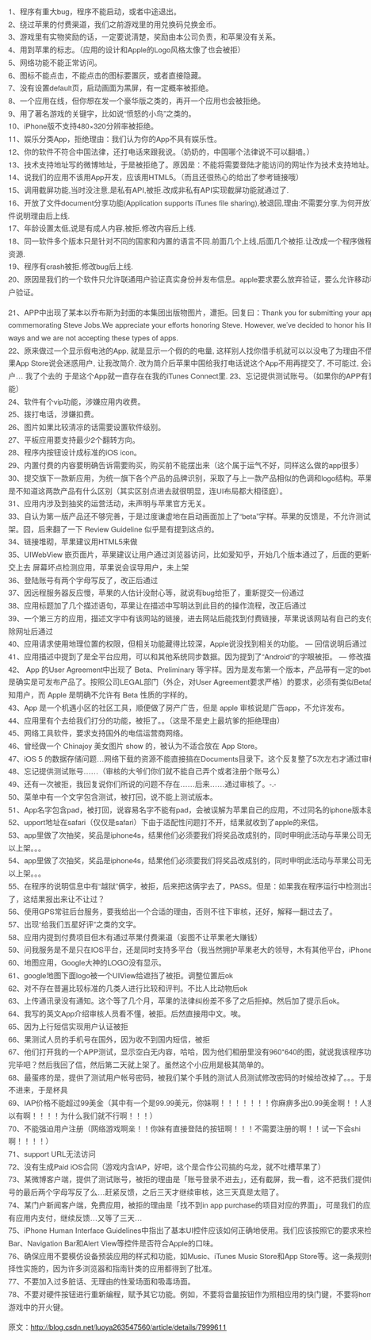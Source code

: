 <div id="body">

<div class="container">

<div class="col-group">

<div id="main" class="col-8">

<div class="res-cons">

<div
style="border: 0px none rgb(68, 68, 68); color: rgb(68, 68, 68); display: block; font-style: normal; font-variant: normal; font-weight: normal; font-stretch: normal; font-size: 15px; font-family: TIBch, &quot;Classic Grotesque W01&quot;, &quot;Helvetica Neue&quot;, Arial, &quot;Hiragino Sans GB&quot;, STHeiti, &quot;Microsoft YaHei&quot;, &quot;WenQuanYi Micro Hei&quot;, SimSun, sans-serif; height: 2637px; line-height: 25.725px; margin: 0px; outline: rgb(68, 68, 68) none 0px; padding: 25px 0px 0px; text-decoration: none; width: 800px;">

1、程序有重大bug，程序不能启动，或者中途退出。\
2、绕过苹果的付费渠道，我们之前游戏里的用兑换码兑换金币。\
3、游戏里有实物奖励的话，一定要说清楚，奖励由本公司负责，和苹果没有关系。\
4、用到苹果的标志。（应用的设计和Apple的Logo风格太像了也会被拒）\
5、网络功能不能正常访问。\
6、图标不能点击，不能点击的图标要置灰，或者直接隐藏。\
7、没有设置default页，启动画面为黑屏，有一定概率被拒绝。\
8、一个应用在线，但你想在发一个豪华版之类的，再开一个应用也会被拒绝。\
9、用了著名游戏的关键字，比如说“愤怒的小鸟”之类的。\
10、iPhone版不支持480×320分辨率被拒绝。\
11、娱乐分类App，拒绝理由：我们认为你的App不具有娱乐性。\
12、你的软件不符合中国法律，还打电话来跟我说。（奶奶的，中国哪个法律说不可以翻墙。）\
13、技术支持地址写的微博地址，于是被拒绝了。原因是：不能将需要登陆才能访问的网址作为技术支持地址。\
14、说我们的应用不该用App开发，应该用HTML5。（而且还很热心的给出了参考链接哦）\
15、调用截屏功能,当时没注意,是私有API,被拒.改成非私有API实现截屏功能就通过了.\
16、开放了文件document分享功能(Application supports iTunes file
sharing),被退回,理由:不需要分享,为何开放了.回复邮件说明理由后上线.\
17、年龄设置太低,说是有成人内容,被拒.修改内容后上线.\
18、同一软件多个版本只是针对不同的国家和内置的语言不同.前面几个上线,后面几个被拒.让改成一个程序做程序内下载资源.\
19、程序有crash被拒.修改bug后上线.\
20、原因是我们的一个软件只允许联通用户验证真实身份并发布信息。apple要求要么放弃验证，要么允许移动和电信用户验证。

21、APP中出现了某本以乔布斯为封面的本集团出版物图片，遭拒。回复曰：Thank
you for submitting your app commemorating Steve Jobs.We appreciate your
efforts honoring Steve. However, we’ve decided to honor his life in
other ways and we are not accepting these types of apps.\
22、原来做过一个显示假电池的App, 就是显示一个假的的电量,
这样别人找你借手机就可以以没电了为理由不借给他. 结果App
Store说会迷惑用户, 让我改简介.
改为简介后苹果中国给我打电话说这个App不用再提交了, 不可能过, 会迷惑用户…
我了个去的 于是这个App就一直存在在我的iTunes Connect里.
23、忘记提供测试账号。（如果你的APP有登录功能）\
24、软件有个vip功能，涉嫌应用内收费。\
25、拨打电话，涉嫌扣费。\
26、图片如果比较清凉的话需要设置软件级别。\
27、平板应用要支持最少2个翻转方向。\
28、程序内按钮设计成标准的iOS icon。\
29、内置付费的内容要明确告诉需要购买，购买前不能摆出来（这个属于运气不好，同样这么做的app很多）\
30、提交旗下一款新应用，为统一旗下各个产品的品牌识别，采取了与上一款产品相似的色调和logo结构。苹果拒绝理由是不知道这两款产品有什么区别（其实区别点进去就很明显，连UI布局都大相径庭）。\
31、应用内涉及到抽奖的运营活动，未声明与苹果官方无关。\
33、自认为第一版产品还不够完善，于是过度谦虚地在启动画面加上了“beta”字样。苹果的反馈是，不允许测试版产品上架。囧，后来翻了一下
Review Guideline 似乎是有提到这点的。\
34、链接堆砌，苹果建议用HTML5来做\
35、UIWebView
嵌页面片，苹果建议让用户通过浏览器访问，比如爱知乎，开始几个版本通过了，后面的更新一直没提交上去
屏幕坏点检测应用，苹果说会误导用户，未上架\
36、登陆账号有两个字母写反了，改正后通过\
37、因远程服务器反应慢，苹果的人估计没耐心等，就说有bug给拒了，重新提交一份通过\
38、应用标题加了几个描述语句，苹果让在描述中写明达到此目的的操作流程，改正后通过\
39、一个第三方的应用，描述文字中有该网站的链接，进去网站后能找到付费链接，苹果说该网站有自己的支付方式，去除网址后通过\
40、应用请求使用地理位置的权限，但相关功能藏得比较深，Apple说没找到相关的功能。
— 回信说明后通过\
41、应用描述中提到了是全平台应用，可以和其他系统同步数据。因为提到了“Android”的字眼被拒。
— 修改描述后通过\
42、 App 的User Agreement中出现了 Beta、Preliminary
等字样。因为是发布第一个版本，产品带有一定的beta性质，但是确实是可发布产品了。按照公司LEGAL部门（外企，对User
Agreement要求严格）的要求，必须有类似Beta的说明告知用户，而 Apple
是明确不允许有 Beta 性质的字样的。\
43、App 是一个机遇小区的社区工具，顺便做了房产广告，但是 apple
审核说是广告app，不允许发布。\
44、应用里有个去给我们打分的功能，被拒了。。（这是不是史上最坑爹的拒绝理由）\
45、网络工具软件，要求支持国外的电信运营商网络。\
46、曾经做一个 Chinajoy 美女图片 show 的，被认为不适合放在 App Store。\
47、iOS 5
的数据存储问题…网络下载的资源不能直接搞在Documents目录下。这个反复整了5次左右才通过审核。\
48、忘记提供测试账号……（审核的大爷们你们就不能自己弄个或者注册个账号么）\
49、还有一次被拒，我回复说你们所说的问题不存在……后来……通过审核了。-.-\
50、菜单中有一个文字包含测试，被打回，说不能上测试版本。\
51、App名字包含pad，被打回，说容易名字不能有pad，会被误解为苹果自己的应用，不过同名的iphone版本就通过了…\
52、upport地址在safari（仅仅是safari）下由于适配性问题打不开，结果就收到了apple的来信。\
53、app里做了次抽奖，奖品是iphone4s，结果他们必须要我们将奖品改成别的，同时申明此活动与苹果公司无关，才可以上架。。。\
54、app里做了次抽奖，奖品是iphone4s，结果他们必须要我们将奖品改成别的，同时申明此活动与苹果公司无关，才可以上架。。。\
55、在程序的说明信息中有“越狱”俩字，被拒，后来把这俩字去了，PASS。但是：如果我在程序运行中检测出手机越狱了，这结果报出来让不让过？\
56、使用GPS常驻后台服务，要我给出一个合适的理由，否则不往下审核，还好，解释一翻过去了。\
57、出现“给我们五星好评”之类的文字。\
58、应用内提到付费项目但木有通过苹果付费渠道（妄图不让苹果老大赚钱）\
59、问我服务是不是只在IOS平台，还是同时支持多平台（我当然拥护苹果老大的领导，木有其他平台，iPhone专属）\
60、地图应用，Google大神的LOGO没有显示。\
61、google地图下面logo被一个UIView给遮挡了被拒。调整位置后ok\
62、对不存在普遍比较标准的几类人进行比较和评判。不比人比动物后ok\
63、上传通讯录没有通知。这个等了几个月，苹果的法律纠纷差不多了之后拒掉。然后加了提示后ok。\
64、我写的英文App介绍审核人员看不懂，被拒。后然直接用中文。唉。\
65、因为上行短信实现用户认证被拒\
66、果测试人员的手机号在国外，因为收不到国内短信，被拒\
67、他们打开我的一个APP测试，显示空白无内容，哈哈，因为他们相册里没有960\*640的图，就说我该程序功能没开发完毕吧？然后我回了信，然后第二天就上架了。虽然这个小应用是极其简单的。\
68、最蛋疼的是，提供了测试用户帐号密码，被我们某个手贱的测试人员测试修改密码的时候给改掉了。。。于是苹果登录不进来，于是杯具\
69、IAP价格不能超过99美金（其中有一个是99.99美元，你妹啊！！！！！！！你麻痹多出0.99美金啊！！人家游戏都可以有啊！！！！为什么我们就不行啊！！！）\
70、不能强迫用户注册（网络游戏啊亲！！你妹有直接登陆的按钮啊！！！不需要注册的啊！！试一下会shi啊！！！！）\
71、support URL无法访问\
72、没有生成Paid
iOS合同（游戏内含IAP，好吧，这个是合作公司搞的乌龙，就不吐槽苹果了）\
73、某微博客户端，提供了测试账号，被拒的理由是「账号登录不进去」，还有截屏，我一看，这不把我们提供的测试账号的最后两个字母写反了么…赶紧反馈，之后三天才继续审核，这三天真是太赔了。\
74、某门户新闻客户端，免费应用，被拒的理由是「找不到in app
purchase的项目对应的界面」，可是我们的应用跟本没有应用内支付，继续反馈…又等了三天…\
75、iPhone Human Interface
Guidelines中指出了基本UI控件应该如何正确地使用。我们应该按照它的要求来检查Tab
Bar、Navigation Bar和Alert View等控件是否符合Apple的口味。\
76、确保应用不要模仿设备预装应用的样式和功能，如Music、iTunes Music
Store和App
Store等。这一条规则似乎是选择性实施的，因为许多浏览器和指南针类的应用都得到了批准。\
77、不要加入过多脏话、无理由的性爱场面和吸毒场面。\
78、不要对硬件按钮进行重新编程，赋予其它功能。例如，不要将音量按钮作为照相应用的快门键，不要将home键作为游戏中的开火键。

原文：<http://blog.csdn.net/luoya263547560/article/details/7999611>

</div>

</div>

</div>

</div>

</div>

</div>
